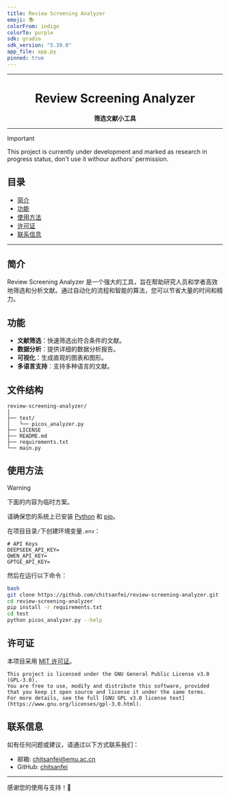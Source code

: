 ```yaml
---
title: Review Screening Analyzer
emoji: 📚
colorFrom: indigo
colorTo: purple
sdk: gradio
sdk_version: "5.39.0"
app_file: app.py
pinned: true
---
```


<div align="center">
    <hr>
    <h1>Review Screening Analyzer</h1>
    <b>筛选文献小工具</b>
</div>

---

> [!important]
> This project is currently under development and marked as research in progress status, don't use it withour authors' permission.

## 目录

- [简介](#简介)
- [功能](#功能)
- [使用方法](#使用方法)
- [许可证](#许可证)
- [联系信息](#联系信息)

---

## 简介

Review Screening Analyzer 是一个强大的工具，旨在帮助研究人员和学者高效地筛选和分析文献。通过自动化的流程和智能的算法，您可以节省大量的时间和精力。

## 功能

- **文献筛选**：快速筛选出符合条件的文献。
- **数据分析**：提供详细的数据分析报告。
- **可视化**：生成直观的图表和图形。
- **多语言支持**：支持多种语言的文献。

## 文件结构
```
review-screening-analyzer/
│
├── test/
│   └── picos_analyzer.py
├── LICENSE
├── README.md
├── requirements.txt
└── main.py
```

## 使用方法

> [!warning]
> 下面的内容为临时方案。

请确保您的系统上已安装 [Python](https://www.python.org/) 和 [pip](https://pip.pypa.io/en/stable/)。

在项目目录`/`下创建环境变量`.env`：
```
# API Keys
DEEPSEEK_API_KEY=
QWEN_API_KEY=
GPTGE_API_KEY=
```

然后在运行以下命令：
```bash
bash
git clone https://github.com/chitsanfei/review-screening-analyzer.git
cd review-screening-analyzer
pip install -r requirements.txt
cd test
python picos_analyzer.py --help
```

## 许可证

本项目采用 [MIT 许可证](LICENSE)。
```
This project is licensed under the GNU General Public License v3.0 (GPL-3.0).
You are free to use, modify and distribute this software, provided that you keep it open source and license it under the same terms.
For more details, see the full [GNU GPL v3.0 license text](https://www.gnu.org/licenses/gpl-3.0.html).
```


## 联系信息

如有任何问题或建议，请通过以下方式联系我们：

- 邮箱: chitsanfei@emu.ac.cn
- GitHub: [chitsanfei](https://github.com/chitsanfei)

---

感谢您的使用与支持！🌟


